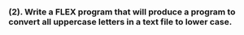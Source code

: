 ### (2). Write a FLEX program that will produce a program to convert all uppercase letters in a text file to lower case.
